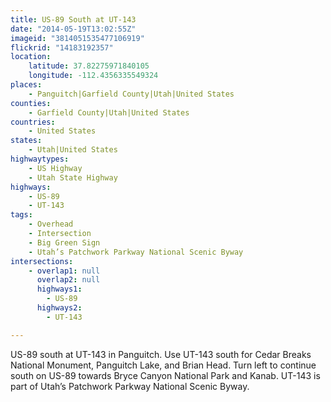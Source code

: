 ```yaml
---
title: US-89 South at UT-143
date: "2014-05-19T13:02:55Z"
imageid: "3814051535477106919"
flickrid: "14183192357"
location:
    latitude: 37.82275971840105
    longitude: -112.4356335549324
places:
    - Panguitch|Garfield County|Utah|United States
counties:
    - Garfield County|Utah|United States
countries:
    - United States
states:
    - Utah|United States
highwaytypes:
    - US Highway
    - Utah State Highway
highways:
    - US-89
    - UT-143
tags:
    - Overhead
    - Intersection
    - Big Green Sign
    - Utah’s Patchwork Parkway National Scenic Byway
intersections:
    - overlap1: null
      overlap2: null
      highways1:
        - US-89
      highways2:
        - UT-143

---
```

US-89 south at UT-143 in Panguitch.  Use UT-143 south for Cedar Breaks National Monument, Panguitch Lake, and Brian Head.  Turn left to continue south on US-89 towards Bryce Canyon National Park and Kanab.  UT-143 is part of Utah’s Patchwork Parkway National Scenic Byway.